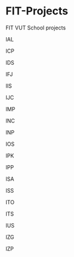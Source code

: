 # FIT-Projects

FIT VUT School projects

IAL

ICP

IDS

IFJ

IIS

IJC

IMP

INC

INP

IOS

IPK

IPP

ISA

ISS

ITO

ITS

IUS

IZG

IZP
